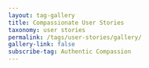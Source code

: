 ```yaml
---
layout: tag-gallery
title: Compassionate User Stories
taxonomy: user stories
permalink: /tags/user-stories/gallery/
gallery-link: false
subscribe-tag: Authentic Compassion
---
```

